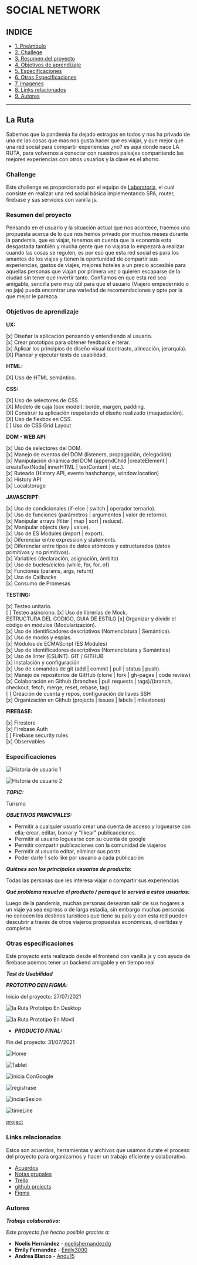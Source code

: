 # SOCIAL NETWORK

## INDICE

* [1. Preámbulo](#la-ruta)
* [2. Challege](#challenge)
* [3. Resumen del proyecto](#resumen-del-proyecto)
* [4. Objetivos de aprendizaje](#objetivos-de-aprendizaje)
* [5. Especificaciones](#especificaciones)
* [6. Otras Especificaciones](#otras-especificaciones)
* [7. Imagenes](#imagenes-del-proyecto)
* [8. Links relacionados](#links-relacionados)
* [9. Autores](#autores)
******
## La Ruta

Sabemos que la pandemia ha dejado estragos en todos y nos ha privado de una de las cosas que mas nos gusta hacer que es viajar, y que mejor que una red social para compartir experiencias ¿no? es aquí donde nace LA RUTA, para volvernos a conectar con nuestros paisajes compartiendo las mejores experiencias con otros usuarios y la clave es el ahorro.

### Challenge

Este challenge es proporcionado por el equipo de [Laboratoria](https://github.com/Laboratoria/LIM015-social-network), el cual consiste en realizar una red social básica implementando SPA, router, firebase y sus servicios con vanilla js.

### Resumen del proyecto

Pensando en el usuario y la situación actual que nos acontece, traemos una propuesta acerca de lo que nos hemos privado por muchos meses durante la pandemia, que es viajar, tenemos en cuenta que la economía esta desgastada también y mucha gente que no viajaba lo empezará a realizar cuando las cosas se regulen, es por eso que esta red social es para los amantes de los viajes y tienen la oportunidad de compartir sus experiencias, gastos de viajes, mejores hoteles a un precio accesible para aquellas personas que viajan por primera vez o quieren escaparse de la ciudad sin tener que invertir tanto. Confiamos en que esta red sea amigable, sencilla pero muy útil para que el usuario (Viajero empedernido o no jaja) pueda encontrar una variedad de recomendaciones y opte por la que mejor le parezca.

### Objetivos de aprendizaje

__UX:__

[x] Diseñar la aplicación pensando y entendiendo al usuario.  
[x] Crear prototipos para obtener feedback e iterar.  
[x] Aplicar los principios de diseño visual (contraste, alineación, jerarquía).  
[X] Planear y ejecutar tests de usabilidad.  

__HTML:__  

[X] Uso de HTML semántico.  

__CSS:__

[X] Uso de selectores de CSS.  
[X] Modelo de caja (box model): borde, margen, padding.  
[X] Construir tu aplicación respetando el diseño realizado (maquetación).  
[X] Uso de flexbox en CSS.  
[ ] Uso de CSS Grid Layout  

__DOM - WEB API:__  

[x] Uso de selectores del DOM.  
[x] Manejo de eventos del DOM (listeners, propagación, delegación)  
[x] Manipulación dinámica del DOM (appendChild |createElement | createTextNode| innerHTML | textContent | etc.).  
[x] Ruteado (History API, evento hashchange, window.location)  
[x] History API  
[x] Localstorage  

__JAVASCRIPT:__  

[x] Uso de condicionales (if-else | switch | operador ternario).  
[x] Uso de funciones (parámetros | argumentos | valor de retorno).  
[x] Manipular arrays (filter | map | sort | reduce).  
[x] Manipular objects (key | value).  
[x] Uso de ES Modules (import | export).  
[x] Diferenciar entre expression y statements.  
[x] Diferenciar entre tipos de datos atómicos y estructurados (datos primitivos y no primitivos).  
[x] Variables (declaración, asignación, ámbito)  
[x] Uso de bucles/ciclos (while, for, for..of)  
[x] Funciones (params, args, return)  
[x] Uso de Callbacks  
[x] Consumo de Promesas  

__TESTING:__  

[x] Testeo unitario.  
[ ] Testeo asíncrono. 
[x] Uso de librerias de Mock.  
ESTRUCTURA DEL CODIGO, GUIA DE ESTILO
[x] Organizar y dividir el código en módulos (Modularización).  
[x] Uso de identificadores descriptivos (Nomenclatura | Semántica).  
[x] Uso de mocks y espías.  
[x] Módulos de ECMAScript (ES Modules)  
[x] Uso de identificadores descriptivos (Nomenclatura y Semántica)  
[x] Uso de linter (ESLINT).
GIT / GITHUB  
[x] Instalación y configuración  
[x] Uso de comandos de git (add | commit | pull | status | push).  
[x] Manejo de repositorios de GitHub (clone | fork | gh-pages | code review)  
[x] Colaboración en Github (branches | pull requests | tags)/(branch, checkout, fetch, merge, reset, rebase, tag)  
[ ] Creación de cuenta y repos, configuración de llaves SSH  
[x] Organización en Github (projects | issues | labels | milestones)

__FIREBASE:__

[x] Firestore  
[x] Firebase Auth  
[ ] Firebase security rules  
[x] Observables  

### Especificaciones

![Historia de usuario 1](https://github.com/noelishernandezdg/LIM015-social-network/blob/main/src/images/HUpagina1.png)

![Historia de usuario 2](https://github.com/noelishernandezdg/LIM015-social-network/blob/main/src/images/HUpagina2.png)

__*TOPIC:*__

 Turismo

__*OBJETIVOS PRINCIPALES:*__  

- Permitir a cualquier usuario crear una cuenta de acceso y loguearse con ella; crear, editar, borrar y "likear" publicacciones.
- Permitir al usuario loguearse con su cuenta de google
- Permitir compartir publicaciones con la comunidad de viajeros
- Permitir al usuario editar, eliminar sus posts
- Poder darle 1 solo like por usuario a cada publicación

__*Quiénes son los principales usuarios de producto:*__

Todas las personas que les interesa viajar o compartir sus experiencias

__*Qué problema resuelve el producto / para qué le servirá a estos usuarios:*__

Luego de la pandemia, muchas personas desearan salir de sus hogares a un viaje ya sea express o de larga estadia, sin embargo muchas personas no conocen los destinos turisticos que tiene su país y con esta red pueden descubrir a través de otros viajeros propuestas económicas, divertidas y completas
### Otras especificaciones

Este proyecto esta realizado desde el frontend con vanilla js y con ayuda de firebase poemos tener un backend amigable y en tiempo real

__*Test de Usabilidad*__



__*PROTOTIPO DEN FIGMA:*__  

Inicio del proyecto: 27/07/2021  

![la Ruta Prototipo En Desktop](https://github.com/noelishernandezdg/LIM015-social-network/blob/main/src/images/laRutaPrototipoEnDesktop.png)

![la Ruta Prototipo En Movil](https://github.com/noelishernandezdg/LIM015-social-network/blob/main/src/images/laRutaPrototipoEnMovil.png)

* __*PRODUCTO FINAL:*__

Fin del proyecto: 31/07/2021  

![Home](https://github.com/noelishernandezdg/LIM015-social-network/blob/main/src/images/desktopFinal.png)

![Tablet](https://github.com/noelishernandezdg/LIM015-social-network/blob/main/src/images/tabletFinal.png)

![inicia ConGoogle](https://github.com/noelishernandezdg/LIM015-social-network/blob/main/src/images/iniciaConGoogle.png)

![registrase](https://github.com/noelishernandezdg/LIM015-social-network/blob/main/src/images/registrase.png)

![inciarSesion](https://github.com/noelishernandezdg/LIM015-social-network/blob/main/src/images/inciarSesion.png)

![timeLine](https://github.com/noelishernandezdg/LIM015-social-network/blob/main/src/images/timeLine.png)

[project](https://github.com/Andu15/LIM015-social-network/tree/Development)

### Links relacionados

Estos son acuerdos, herramientas y archivos que usamos durate el proceso del proyecto para organizarnos y hacer un trabajo eficiente y colaborativo.

* [Acuerdos](https://docs.google.com/document/d/1tyio69y0ikjXWUJK1B1CMIEPRa5Brl1MORAMv8gnI30/edit#heading=h.ng30guuqqp2v)
* [Notas grupales](https://keep.google.com/u/0/#home)
* [Trello](https://trello.com/b/EmvhIVIQ/social-network)
* [github projects](https://github.com/Andu15/LIM015-social-network/projects/1)
* [Figma](https://www.figma.com/file/nU22NqrX9DSgnL9jVprAdc/RED-SOCIAL?node-id=0%3A1)

### Autores

**_Trabajo colaborativo:_**

_Este proyecto fue hecho posible gracias a:_
* **Noelis Hernández** - [noelishernandezdg](https://github.com/noelishernandezdg)
* **Emily Fernandez** - [Emily3000](https://github.com/Emily3000)
* **Andrea Blanco** - [Andu15](https://github.com/Andu15)